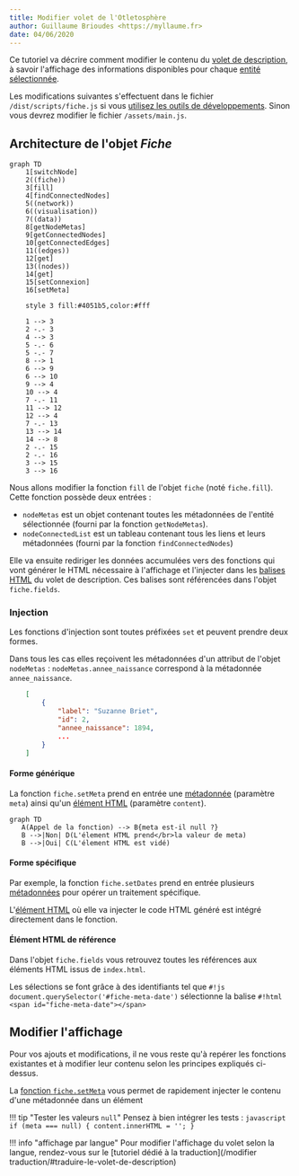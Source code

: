 ```yaml
---
title: Modifier volet de l'Otletosphère
author: Guillaume Brioudes <https://myllaume.fr>
date: 04/06/2020
---
```


Ce tutoriel va décrire comment modifier le contenu du [volet de description](../utilisation/elements-interface.md), à savoir l'affichage des informations disponibles pour chaque [entité sélectionnée](../utilisation/selection-entites.md#methodes).

Les modifications suivantes s'effectuent dans le fichier `/dist/scripts/fiche.js` si vous [utilisez les outils de développements](./outils-developpement.md#utiliser-les-outils-de-developpement). Sinon vous devrez modifier le fichier `/assets/main.js`.

## Architecture de l'objet *Fiche*

```mermaid
graph TD
    1[switchNode]
    2((fiche))
    3[fill]
    4[findConnectedNodes]
    5((network))
    6((visualisation))
    7((data))
    8[getNodeMetas]
    9[getConnectedNodes]
    10[getConnectedEdges]
    11((edges))
    12[get]
    13((nodes))
    14[get]
    15[setConnexion]
    16[setMeta]

    style 3 fill:#4051b5,color:#fff

    1 --> 3
    2 -.- 3
    4 --> 3
    5 -.- 6
    5 -.- 7
    8 --> 1
    6 --> 9
    6 --> 10
    9 --> 4
    10 --> 4
    7 -.- 11
    11 --> 12
    12 --> 4
    7 -.- 13
    13 --> 14
    14 --> 8
    2 -.- 15
    2 -.- 16
    3 --> 15
    3 --> 16
```

Nous allons modifier la fonction `fill` de l'objet `fiche` (noté `fiche.fill`). Cette fonction possède deux entrées :

- `nodeMetas` est un objet contenant toutes les métadonnées de l'entité sélectionnée (fourni par la fonction `getNodeMetas`).
- `nodeConnectedList` est un tableau contenant tous les liens et leurs métadonnées (fourni par la fonction `findConnectedNodes`)

Elle va ensuite rediriger les données accumulées vers des fonctions qui vont générer le HTML nécessaire à l'affichage et l'injecter dans les [balises HTML](#element-html-de-reference) du volet de description. Ces balises sont référencées dans l'objet `fiche.fields`.

### Injection

Les fonctions d'injection sont toutes préfixées `set` et peuvent prendre deux formes.

Dans tous les cas elles reçoivent les métadonnées d'un attribut de l'objet `nodeMetas` : `nodeMetas.annee_naissance` correspond à la métadonnée `annee_naissance`.

```json hl_lines="5"
    [
        {
            "label": "Suzanne Briet",
            "id": 2,
            "annee_naissance": 1894,
            ...
        }
    ]
```

#### Forme générique

La fonction `fiche.setMeta` prend en entrée une [métadonnée](#injection) (paramètre `meta`) ainsi qu'un [élément HTML](#element-html-de-reference) (paramètre `content`).

```mermaid
graph TD
   A(Appel de la fonction) --> B{meta est-il null ?}
   B -->|Non| D(L'élement HTML prend</br>la valeur de meta)
   B -->|Oui| C(L'élement HTML est vidé)
```

#### Forme spécifique

Par exemple, la fonction `fiche.setDates` prend en entrée plusieurs [métadonnées](#injection) pour opérer un traitement spécifique.

L'[élément HTML](#element-html-de-reference) où elle va injecter le code HTML généré est intégré directement dans le fonction.

#### Élément HTML de référence

Dans l'objet `fiche.fields` vous retrouvez toutes les références aux éléments HTML issus de `index.html`.

Les sélections se font grâce à des identifiants tel que `#!js document.querySelector('#fiche-meta-date')` sélectionne la balise `#!html <span id="fiche-meta-date"></span>`

## Modifier l'affichage

Pour vos ajouts et modifications, il ne vous reste qu'à repérer les fonctions existantes et à modifier leur contenu selon les principes expliqués ci-dessus.

La [fonction `fiche.setMeta`](#forme-generique) vous permet de rapidement injecter le contenu d'une métadonnée dans un élément

!!! tip "Tester les valeurs `null`"
    Pensez à bien intégrer les tests :
    ```javascript
    if (meta === null) {
        content.innerHTML = '';
    }
    ```

!!! info "affichage par langue"
    Pour modifier l'affichage du volet selon la langue, rendez-vous sur le [tutoriel dédié à la traduction](/modifier traduction/#traduire-le-volet-de-description)
